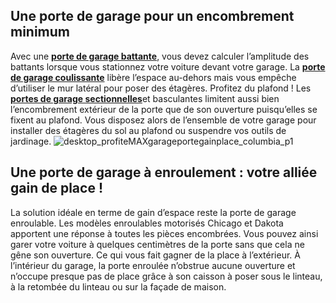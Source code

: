 ## Une porte de garage pour un encombrement minimum
Avec une [**porte de garage battante**](/exterieur-jardin-CCU0008/portes-garage-CCN0076/portes-garage-battantes-CCN0213), vous devez calculer l’amplitude des battants lorsque vous stationnez votre voiture devant votre garage. La [**porte de garage coulissante**](/portes-garage-CCN0076/portes-garage-coulissantes-CCN0214) libère l’espace au-dehors mais vous empêche d’utiliser le mur latéral pour poser des étagères.
Profitez du plafond ! Les [**portes de garage sectionnelles**](/portes-garage-CCN0076/portes-garage-sectionnelles-CCN0211)et basculantes limitent aussi bien l’encombrement extérieur de la porte que de son ouverture puisqu’elles se fixent au plafond.
Vous disposez alors de l’ensemble de votre garage pour installer des étagères du sol au plafond ou suspendre vos outils de jardinage.
![desktop_profiteMAXgarageportegainplace_columbia_p1](//statics.lapeyre.fr/img/contrib/2bdd4da300207e98/desktop_profiteMAXgarageportegainplace_columbia_p1.jpg)
##
## Une porte de garage à enroulement : votre alliée gain de place !
La solution idéale en terme de gain d’espace reste la porte de garage enroulable. Les modèles enroulables motorisés Chicago et Dakota apportent une réponse à toutes les pièces encombrées. Vous pouvez ainsi garer votre voiture à quelques centimètres de la porte sans que cela ne gêne son ouverture. Ce qui vous fait gagner de la place à l’extérieur.
À l’intérieur du garage, la porte enroulée n’obstrue aucune ouverture et n’occupe presque pas de place grâce à son caisson à poser sous le linteau, à la retombée du linteau ou sur la façade de maison.